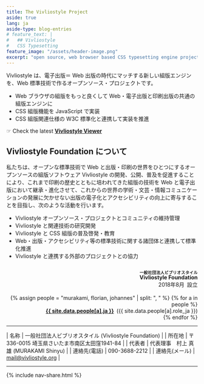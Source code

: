 ```yaml
---
title: The Vivliostyle Project
aside: true
lang: ja
aside-type: blog-entries
# feature_text: |
#   ## Vivliostyle
#   CSS Typesetting
feature_image: "/assets/header-image.png"
excerpt: "open source, web browser based CSS typesetting engine project"
---
```


Vivliostyle は、電子出版＝ Web 出版の時代にマッチする新しい組版エンジンを、Web 標準技術で作るオープンソース・プロジェクトです。

- Web ブラウザの組版をもっと良くして Web・電子出版と印刷出版の共通の組版エンジンに
- CSS 組版機能を JavaScript で実装
- CSS 組版関連仕様の W3C 標準化と連携して実装を推進

☞ Check the latest [**Vivliostyle Viewer**](https://vivliostyle.org/viewer/)

## Vivliostyle Foundation について

私たちは、オープンな標準技術で Web と出版・印刷の世界をひとつにするオープンソースの組版ソフトウェア Vivliostyle の開発、公開、普及を促進することにより、これまで印刷の歴史とともに培われてきた組版の技術を Web と電子出版において継承・進化させて、これからの世界の学術・文芸・情報コミュニケーションの発展に欠かせない出版の電子化とアクセシビリティの向上に寄与することを目指し、次のような活動を行います。

- Vivliostyle オープンソース・プロジェクトとコミュニティの維持管理
- Vivliostyle と関連技術の研究開発
- Vivliostyle と CSS 組版の普及啓発・教育
- Web・出版・アクセシビリティ等の標準技術に関する諸団体と連携して標準化推進
- Vivliostyle と連携する外部のプロジェクトとの協力

<div style="margin: 2em 0 1em; text-align: right">
<div><strong><ruby>Vivliostyle Foundation<rt style="font-size: 75%">一般社団法人ビブリオスタイル</rt></ruby></strong></div>
<div>2018年8月&ensp;設立</div>
<br>
{% assign people = "murakami, florian, johannes" | split: ", " %}
{% for a in people %}
<div><strong><a href="mailto:{{ site.data.people[a].email }}">{{ site.data.people[a].ja }}</a></strong>&ensp;({{ site.data.people[a].role_ja }})</div>
{% endfor %}
</div>

---------

| 名称 | 一般社団法人ビブリオスタイル (Vivliostyle Foundation) |
| 所在地 | 〒336-0015 埼玉県さいたま市南区太田窪1941-84 |
| 代表者 | 代表理事　村上 真雄 (MURAKAMI Shinyu) |
| 連絡先(電話) | 090-3688-2212 |
| 連絡先(メール) | mail@vivliostyle.org |

---------

{% include nav-share.html %}
